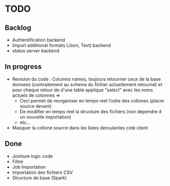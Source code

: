 # TODO

## Backlog

- Authentification backend
- Import additional formats (Json, Text) backend
- status server backend

## In progress

- Revision du code : Columns names, toujours retourner ceux de la base donnees (contraitement au schema du fichier actuellement retourné) et pour chaque retour de d'une table applique "select" avec les noms actuels de colonnes => 
    * Ceci permet de reorganiser en temps reel l'odre des collones (placer source devant)
    * De modifier en temps reel la structure des fichiers (non dependre d un nouvelle importation)
    * etc...
- Masquer la collone source dans les listes deroulantes coté client


## Done

- Jointure logic code
- Filtre
- Job Importation
- Importation des fichiers CSV
- Structure de base (Spark)

